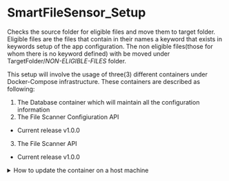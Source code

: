 # SmartFileSensor_Setup
Checks the source folder for eligible files and move them to target folder. Eligible files are the files that contain in their names a keyword that exists in keywords setup of the app configuration. The non eligible files(those for whom there is no keyword defined) with be moved under TargetFolder/_NON-ELIGIBLE-FILES_ folder.

This setup will involve the usage of three(3) different containers under Docker-Compose infrastructure. These containers are described as following:
1. The Database container which will maintain all the configuration information
2. The File Scanner Configiuration API
* Current release v1.0.0

3. The File Scanner API

* Current release v1.0.0

<p>
<details><summary>How to update the container on a host machine</summary>

<p>

1. Before updating the container you must download the following file depending on your OS:

  >* [SmartFS-Containers-WinSetup.yml for Windows OS](https://github.com/kparginos/SmartFileSensor_Setup/blob/main/SmartFC-Containers-WinSetup.yml)
  
</p>

<p>

2. Update the bindings in the scanner container with the correct folder names

3. To update to the latest version you need to do the following:

* For the Windows Host, go to the folder where the .yml file is located and run the following command:

```
docker-compose -f SmartFC-Containers-WinSetup.yml pull
```

Once finished, run the following to update the containers:

```
docker-compose -f SmartFC-Containers-WinSetup.yml up -d
```


</p>

</details>
